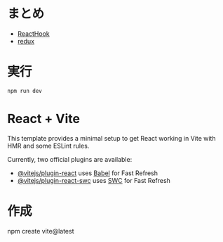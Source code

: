 # まとめ
- [ReactHook](https://github.com/haryu-ta/react-study/blob/main/01_basic/README.md)
- [redux](https://github.com/haryu-ta/react-study/blob/main/02_redux/README.md)


# 実行
```
npm run dev
```


# React + Vite

This template provides a minimal setup to get React working in Vite with HMR and some ESLint rules.

Currently, two official plugins are available:

- [@vitejs/plugin-react](https://github.com/vitejs/vite-plugin-react/blob/main/packages/plugin-react/README.md) uses [Babel](https://babeljs.io/) for Fast Refresh
- [@vitejs/plugin-react-swc](https://github.com/vitejs/vite-plugin-react-swc) uses [SWC](https://swc.rs/) for Fast Refresh

# 作成
npm create vite@latest